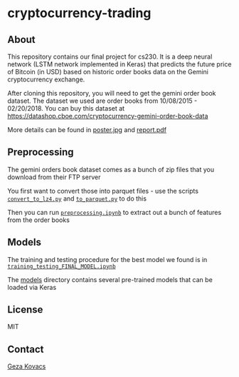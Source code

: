 # cryptocurrency-trading

## About

This repository contains our final project for cs230. It is a deep neural network (LSTM network implemented in Keras) that predicts the future price of Bitcoin (in USD) based on historic order books data on the Gemini cryptocurrency exchange.

After cloning this repository, you will need to get the gemini order book dataset. The dataset we used are order books from 10/08/2015 - 02/20/2018. You can buy this dataset at https://datashop.cboe.com/cryptocurrency-gemini-order-book-data

More details can be found in [poster.jpg](https://github.com/gkovacs/cryptocurrency-trading/blob/master/poster.jpg) and [report.pdf](https://github.com/gkovacs/cryptocurrency-trading/blob/master/report.pdf)

## Preprocessing

The gemini orders book dataset comes as a bunch of zip files that you download from their FTP server

You first want to convert those into parquet files - use the scripts [`convert_to_lz4.py`](https://github.com/gkovacs/cryptocurrency-trading/blob/master/convert_to_lz4.py.py) and [`to_parquet.py`](https://github.com/gkovacs/cryptocurrency-trading/blob/master/to_parquet.py) to do this

Then you can run [`preprocessing.ipynb`](https://github.com/gkovacs/cryptocurrency-trading/blob/master/preprocessing.ipynb) to extract out a bunch of features from the order books

## Models

The training and testing procedure for the best model we found is in [`training_testing_FINAL_MODEL.ipynb`](https://github.com/gkovacs/cryptocurrency-trading/blob/master/training_testing_FINAL.ipynb)

The [models](https://github.com/gkovacs/cryptocurrency-trading/tree/master/models) directory contains several pre-trained models that can be loaded via Keras

## License

MIT

## Contact

[Geza Kovacs](http://github.com/gkovacs)


